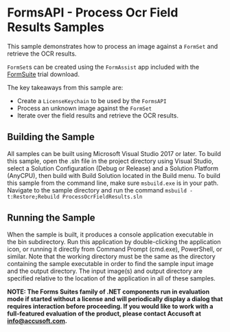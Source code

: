 # FormsAPI - Process Ocr Field Results Samples

This sample demonstrates how to process an image against a `FormSet` and retrieve the OCR
results.

`FormSet`s can be created using the `FormAssist` app included with the [FormSuite](https://www.accusoft.com/products/forms-collection/formsuite-for-structured-forms/form-suite-trial/) trial download.

The key takeaways from this sample are:

* Create a `LicenseKeychain` to be used by the `FormsAPI`
* Process an unknown image against the `FormSet`
* Iterate over the field results and retrieve the OCR results.

## Building the Sample

All samples can be built using Microsoft Visual Studio 2017 or later. To build this sample, open the .sln file in the project directory using Visual Studio, select a Solution Configuration (Debug or Release) and a Solution Platform (AnyCPU), then build with Build Solution located in the Build menu. To build this sample from the command line, make sure `msbuild.exe` is in your path. Navigate to the sample directory and run the command `msbuild -t:Restore;Rebuild ProcessOcrFieldResults.sln`

## Running the Sample

When the sample is built, it produces a console application executable in the bin subdirectory. Run this application by double-clicking the application icon, or running it directly from Command Prompt (cmd.exe), PowerShell, or similar. Note that the working directory must be the same as the directory containing the sample executable in order to find the sample input image and the output directory. The input image(s) and output directory are specified relative to the location of the application in all of these samples.

**NOTE: The Forms Suites family of .NET components run in evaluation mode if started without a license and will periodically display a dialog that requires interaction before proceeding. If you would like to work with a full-featured evaluation of the product, please contact Accusoft at info@accusoft.com.**
